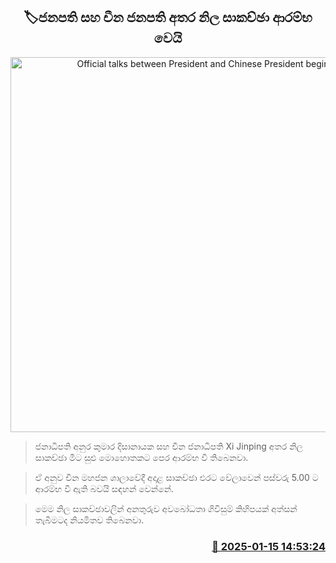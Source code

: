 <p align='center'><b><h2 align='center' title='Official talks between President and Chinese President begin'>🏷ජනපති සහ චීන ජනපති අතර නිල සාකච්ඡා ආරම්භ වෙයි</h2></b></p>
<p align='center'><img src='https://helakuru.sgp1.cdn.digitaloceanspaces.com/esana/images/lib/anura-president-meet-new.jpg' width='600' alt='Official talks between President and Chinese President begin'></p>

> ජනාධිපති අනුර කුමාර දිසානායක සහ චීන ජනාධිපති Xi Jinping අතර නිල සාකච්ඡා මීට සුළු මොහොතකට පෙර ආරම්භ වී තිබෙනවා.

> ඒ අනුව චීන මහජන ශාලාවේදී අදාළ සාකච්ඡා එරට වේලාවෙන් පස්වරු 5.00 ට ආරම්භ වී ඇති බවයි සඳහන් වෙන්නේ.

> මෙ​ම නිල සාකච්ඡාවලින් අනතුරුව අවබෝධතා ගිවිසුම් කිහිපයක් අත්සන් තැබීමටද නියමිතව තිබෙනවා. 



<h3 align='right'><a href='https://www.helakuru.lk/esana/p/106601/'>📅 2025-01-15 14:53:24</a></h3>

